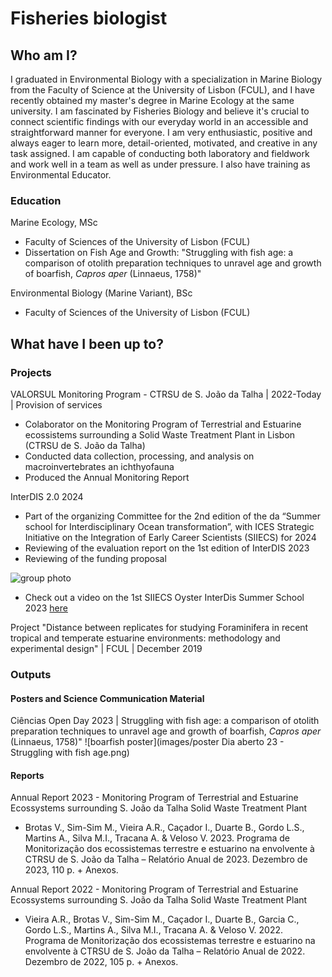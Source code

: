 # Fisheries biologist

## Who am I?

I graduated in Environmental Biology with a specialization in Marine Biology from the Faculty of Science at the University of Lisbon (FCUL), and I have recently obtained my master's degree in Marine Ecology at the same university. I am fascinated by Fisheries Biology and believe it's crucial to connect scientific findings with our everyday world in an accessible and straightforward manner for everyone. I am very enthusiastic, positive and always eager to learn more, detail-oriented, motivated, and creative in any task assigned. I am capable of conducting both laboratory and fieldwork and work well in a team as well as under pressure. I also have training as Environmental Educator.

### Education
Marine Ecology, MSc
- Faculty of Sciences of the University of Lisbon (FCUL)
- Dissertation on Fish Age and Growth: "Struggling with fish age: a comparison of otolith preparation techniques to unravel age and growth of boarfish, _Capros aper_ (Linnaeus, 1758)" 

Environmental Biology (Marine Variant), BSc
- Faculty of Sciences of the University of Lisbon (FCUL)

## What have I been up to?

### Projects

VALORSUL Monitoring Program - CTRSU de S. João da Talha | 2022-Today | Provision of services
- Colaborator on the Monitoring Program of Terrestrial and Estuarine ecossistems surrounding a Solid Waste Treatment Plant in Lisbon (CTRSU de S. João da Talha)
- Conducted data collection, processing, and analysis on macroinvertebrates an ichthyofauna
- Produced the Annual Monitoring Report 

InterDIS 2.0 2024
- Part of the organizing Committee for the 2nd edition of the da “Summer school for Interdisciplinary Ocean transformation”, with ICES Strategic Initiative on the Integration of Early Career Scientists (SIIECS) for 2024
- Reviewing of the evaluation report on the 1st edition of InterDIS 2023
- Reviewing of the funding proposal

![group photo](/images/photo/InterDIS_group_photo.jpg)

- Check out a video on the 1st SIIECS Oyster InterDis Summer School 2023 [here](https://www.youtube.com/watch?v=_x5efq0URrU)

Project "Distance between replicates for studying Foraminifera in recent tropical and temperate estuarine environments: methodology and experimental design" | FCUL | December 2019


### Outputs


#### Posters and Science Communication Material

Ciências Open Day 2023 | Struggling with fish age: a comparison of otolith preparation techniques to unravel age and growth of boarfish, _Capros aper_ (Linnaeus, 1758)"
![boarfish poster](images/poster Dia aberto 23 - Struggling with fish age.png)



#### Reports
Annual Report 2023 - Monitoring Program of Terrestrial and Estuarine Ecossystems surrounding S. João da Talha Solid Waste Treatment Plant
- Brotas V., Sim-Sim M., Vieira A.R., Caçador I., Duarte B., Gordo L.S., Martins A., Silva M.I., Tracana A. & Veloso V. 2023. Programa de Monitorização dos ecossistemas terrestre e estuarino na envolvente à CTRSU de S. João da Talha – Relatório Anual de 2023. Dezembro de 2023, 110 p. + Anexos.

Annual Report 2022 - Monitoring Program of Terrestrial and Estuarine Ecossystems surrounding S. João da Talha Solid Waste Treatment Plant
- Vieira A.R., Brotas V., Sim-Sim M., Caçador I., Duarte B., Garcia C., Gordo L.S., Martins A., Silva M.I., Tracana A. & Veloso V. 2022. Programa de Monitorização dos ecossistemas terrestre e estuarino na envolvente à CTRSU de S. João da Talha – Relatório Anual de 2022. Dezembro de 2022, 105 p. + Anexos.



